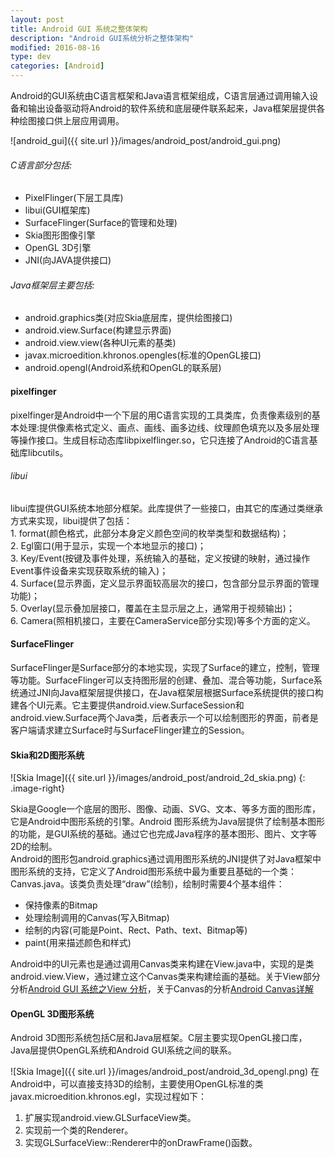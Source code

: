 ```yaml
---
layout: post
title: Android GUI 系统之整体架构
description: "Android GUI系统分析之整体架构"
modified: 2016-08-16
type: dev
categories: [Android]
---
```


Android的GUI系统由C语言框架和Java语言框架组成，C语言层通过调用输入设备和输出设备驱动将Android的软件系统和底层硬件联系起来，Java框架层提供各种绘图接口供上层应用调用。  

<!-- more -->  

![android_gui]({{ site.url }}/images/android_post/android_gui.png)  

###### C语言部分包括:  

* PixelFlinger(下层工具库)
* libui(GUI框架库)
* SurfaceFlinger(Surface的管理和处理)
* Skia图形图像引擎
* OpenGL 3D引擎
* JNI(向JAVA提供接口)

###### Java框架层主要包括:

* android.graphics类(对应Skia底层库，提供绘图接口)
* android.view.Surface(构建显示界面)
* android.view.view(各种UI元素的基类)
* javax.microedition.khronos.opengles(标准的OpenGL接口)
* android.opengl(Android系统和OpenGL的联系层)   

#### pixelfinger

pixelfinger是Android中一个下层的用C语言实现的工具类库，负责像素级别的基本处理:提供像素格式定义、画点、画线、画多边线、纹理颜色填充以及多层处理等操作接口。生成目标动态库libpixelflinger.so，它只连接了Android的C语言基础库libcutils。     

######  libui

libui库提供GUI系统本地部分框架。此库提供了一些接口，由其它的库通过类继承方式来实现，libui提供了包括：  
    1. format(颜色格式，此部分本身定义颜色空间的枚举类型和数据结构)；  
    2. Egl窗口(用于显示，实现一个本地显示的接口)；  
    3. Key/Event(按键及事件处理，系统输入的基础，定义按键的映射，通过操作Event事件设备来实现获取系统的输入)；  
    4. Surface(显示界面，定义显示界面较高层次的接口，包含部分显示界面的管理功能)；  
    5. Overlay(显示叠加层接口，覆盖在主显示层之上，通常用于视频输出)；  
    6. Camera(照相机接口，主要在CameraService部分实现)等多个方面的定义。      

#### SurfaceFlinger

SurfaceFlinger是Surface部分的本地实现，实现了Surface的建立，控制，管理等功能。SurfaceFlinger可以支持图形层的创建、叠加、混合等功能，Surface系统通过JNI向Java框架层提供接口，在Java框架层根据Surface系统提供的接口构建各个UI元素。它主要提供android.view.SurfaceSession和android.view.Surface两个Java类，后者表示一个可以绘制图形的界面，前者是客户端请求建立Surface时与SurfaceFlinger建立的Session。   



#### Skia和2D图形系统  
![Skia Image]({{ site.url }}/images/android_post/android_2d_skia.png)
{: .image-right}  

Skia是Google一个底层的图形、图像、动画、SVG、文本、等多方面的图形库，它是Android中图形系统的引擎。Android 图形系统为Java层提供了绘制基本图形的功能，是GUI系统的基础。通过它也完成Java程序的基本图形、图片、文字等2D的绘制。  
Android的图形包android.graphics通过调用图形系统的JNI提供了对Java框架中图形系统的支持，它定义了Android图形系统中最为重要且基础的一个类：Canvas.java。该类负责处理“draw”(绘制)，绘制时需要4个基本组件：

* 保持像素的Bitmap
* 处理绘制调用的Canvas(写入Bitmap)
* 绘制的内容(可能是Point、Rect、Path、text、Bitmap等)
* paint(用来描述颜色和样式)

Android中的UI元素也是通过调用Canvas类来构建在View.java中，实现的是类android.view.View，通过建立这个Canvas类来构建绘画的基础。关于View部分分析[Android GUI 系统之View 分析](https://zhoushibo.com/android/view-analyze/)，关于Canvas的分析[Android Canvas详解](https://#)

#### OpenGL 3D图形系统

Android 3D图形系统包括C层和Java层框架。C层主要实现OpenGL接口库，Java层提供OpenGL系统和Android GUI系统之间的联系。

![Skia Image]({{ site.url }}/images/android_post/android_3d_opengl.png)
在Android中，可以直接支持3D的绘制，主要使用OpenGL标准的类javax.microedition.khronos.egl，实现过程如下：  
1. 扩展实现android.view.GLSurfaceView类。  
2. 实现前一个类的Renderer。  
3. 实现GLSurfaceView::Renderer中的onDrawFrame()函数。  

